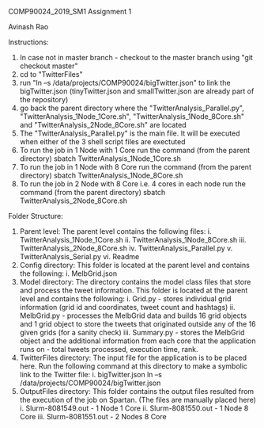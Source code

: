 COMP90024_2019_SM1 Assignment 1

Avinash Rao

Instructions:
1. In case not in master branch - checkout to the master branch using "git checkout master"
2. cd to "TwitterFiles"
3. run "ln –s /data/projects/COMP90024/bigTwitter.json" to link the bigTwitter.json (tinyTwitter.json and smallTwitter.json are already part of the repository)
4. go back the parent directory where the "TwitterAnalysis_Parallel.py", "TwitterAnalysis_1Node_1Core.sh", "TwitterAnalysis_1Node_8Core.sh" and "TwitterAnalysis_2Node_8Core.sh" are located
5. The "TwitterAnalysis_Parallel.py" is the main file. It will be executed when either of the 3 shell script files are exectuted
6. To run the job in 1 Node with 1 Core run the command (from the parent directory)
    sbatch TwitterAnalysis_1Node_1Core.sh
7. To run the job in 1 Node with 8 Core run the command (from the parent directory)
    sbatch TwitterAnalysis_1Node_8Core.sh
8. To run the job in 2 Node with 8 Core i.e. 4 cores in each node run the command (from the parent directory)
    sbatch TwitterAnalysis_2Node_8Core.sh


Folder Structure:
1. Parent level:
    The parent level contains the following files:
        i. TwitterAnalysis_1Node_1Core.sh
        ii. TwitterAnalysis_1Node_8Core.sh
        iii. TwitterAnalysis_2Node_8Core.sh
        iv. TwitterAnalysis_Parallel.py
        v. TwitterAnalysis_Serial.py
        vi. Readme
2. Config directory:
    This folder is located at the parent level and contains the following:
        i. MelbGrid.json
3. Model directory:
    The directory contains the model class files that store and process the tweet information. This folder is located at the parent level and contains the following:
        i. Grid.py - stores individual grid information (grid id and coordinates, tweet count and hashtags)
        ii. MelbGrid.py - processes the MelbGrid data and builds 16 grid objects and 1 grid object to store the tweets that originated outside any of the 16 given grids (for a sanity check)
        iii. Summary.py - stores the MelbGrid object and the additional information from each core that the application runs on - total tweets processed, execution time, rank.
4. TwitterFiles directory:
    The input file for the application is to be placed here. Run the following command at this directory to make a symbolic link to the Twitter file:
        i. bigTwitter.json
            ln –s /data/projects/COMP90024/bigTwitter.json
5. OutputFiles directory:
    This folder contains the output files resulted from the execution of the job on Spartan. (The files are manually placed here)
        i. Slurm-8081549.out - 1 Node 1 Core
        ii. Slurm-8081550.out - 1 Node 8 Core
        iii. Slurm-8081551.out - 2 Nodes 8 Core
